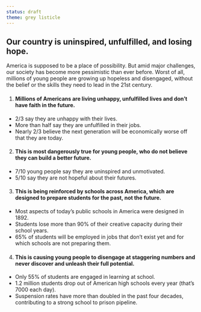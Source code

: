 ```yaml
---
status: draft
theme: grey listicle
---
```


## Our country is uninspired, unfulfilled, and losing hope.

America is supposed to be a place of possibility. But amid major challenges, our society has become more pessimistic than ever before. Worst of all, millions of young people are growing up hopeless and disengaged, without the belief or the skills they need to lead in the 21st century.

1. #### Millions of Americans are living unhappy, unfulfilled lives and don’t have faith in the future.
  - 2/3 say they are unhappy with their lives.
  - More than half say they are unfulfilled in their jobs.
  - Nearly 2/3 believe the next generation will be economically worse off that they are today.

2. #### This is most dangerously true for young people, who do not believe they can build a better future.
  - 7/10 young people say they are uninspired and unmotivated.
  - 5/10 say they are not hopeful about their futures.

3. #### This is being reinforced by schools across America, which are designed to prepare students for the past, not the future.
  - Most aspects of today’s public schools in America were designed in 1892.
  - Students lose more than 90% of their creative capacity during their school years.
  - 65% of students will be employed in jobs that don’t exist yet and for which schools are not preparing them.

4. #### This is causing young people to disengage at staggering numbers and never discover and unleash their full potential.
  - Only 55% of students are engaged in learning at school.
  - 1.2 million students drop out of American high schools every year (that’s 7000 each day).
  - Suspension rates have more than doubled in the past four decades, contributing to a strong school to prison pipeline.

